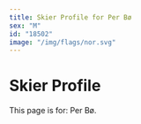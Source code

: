 ```yaml
---
title: Skier Profile for Per Bø
sex: "M"
id: "18502"
image: "/img/flags/nor.svg" 
---
```


# Skier Profile

This page is for: Per Bø.
    
